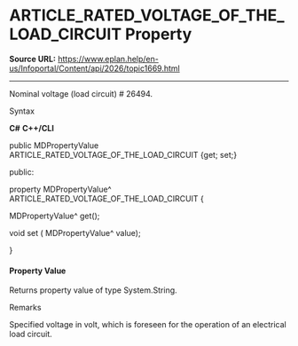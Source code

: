 # ARTICLE_RATED_VOLTAGE_OF_THE_LOAD_CIRCUIT Property

**Source URL:** https://www.eplan.help/en-us/Infoportal/Content/api/2026/topic1669.html

---

Nominal voltage (load circuit) # 26494.

Syntax

**C#**
**C++/CLI**


public MDPropertyValue ARTICLE_RATED_VOLTAGE_OF_THE_LOAD_CIRCUIT {get; set;}

public:

property MDPropertyValue^ ARTICLE_RATED_VOLTAGE_OF_THE_LOAD_CIRCUIT {

   MDPropertyValue^ get();

   void set (    MDPropertyValue^ value);

}


#### Property Value

Returns property value of type System.String.

Remarks

Specified voltage in volt, which is foreseen for the operation of an electrical load circuit.
